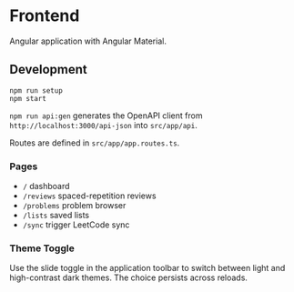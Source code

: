# Frontend

Angular application with Angular Material.

## Development

```
npm run setup
npm start
```

`npm run api:gen` generates the OpenAPI client from `http://localhost:3000/api-json` into `src/app/api`.

Routes are defined in `src/app/app.routes.ts`.

### Pages

- `/` dashboard
- `/reviews` spaced-repetition reviews
- `/problems` problem browser
- `/lists` saved lists
- `/sync` trigger LeetCode sync

### Theme Toggle

Use the slide toggle in the application toolbar to switch between light and high-contrast dark themes. The choice persists across reloads.
